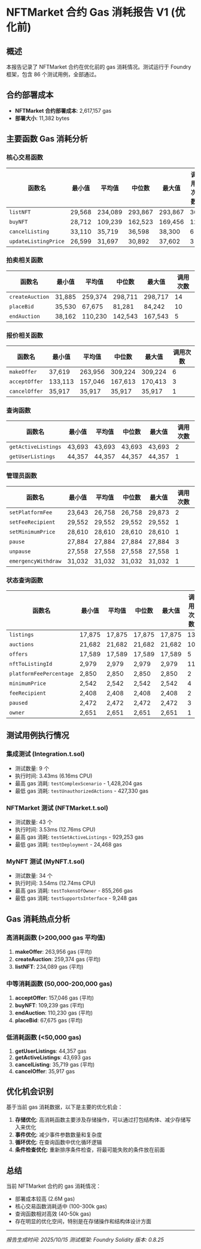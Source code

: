 # NFTMarket 合约 Gas 消耗报告 V1 (优化前)

## 概述
本报告记录了 NFTMarket 合约在优化前的 gas 消耗情况。测试运行于 Foundry 框架，包含 86 个测试用例，全部通过。

## 合约部署成本
- **NFTMarket 合约部署成本**: 2,617,157 gas
- **部署大小**: 11,382 bytes

## 主要函数 Gas 消耗分析

### 核心交易函数
| 函数名 | 最小值 | 平均值 | 中位数 | 最大值 | 调用次数 |
|--------|--------|--------|--------|--------|----------|
| `listNFT` | 29,568 | 234,089 | 293,867 | 293,867 | 36 |
| `buyNFT` | 28,712 | 109,239 | 162,523 | 169,456 | 12 |
| `cancelListing` | 33,110 | 35,719 | 36,598 | 38,300 | 6 |
| `updateListingPrice` | 26,599 | 31,697 | 30,892 | 37,602 | 3 |

### 拍卖相关函数
| 函数名 | 最小值 | 平均值 | 中位数 | 最大值 | 调用次数 |
|--------|--------|--------|--------|--------|----------|
| `createAuction` | 31,885 | 259,374 | 298,711 | 298,717 | 14 |
| `placeBid` | 35,530 | 67,675 | 81,281 | 84,242 | 10 |
| `endAuction` | 38,162 | 110,230 | 142,543 | 167,543 | 5 |

### 报价相关函数
| 函数名 | 最小值 | 平均值 | 中位数 | 最大值 | 调用次数 |
|--------|--------|--------|--------|--------|----------|
| `makeOffer` | 37,619 | 263,956 | 309,224 | 309,224 | 6 |
| `acceptOffer` | 133,113 | 157,046 | 167,613 | 170,413 | 3 |
| `cancelOffer` | 35,917 | 35,917 | 35,917 | 35,917 | 1 |

### 查询函数
| 函数名 | 最小值 | 平均值 | 中位数 | 最大值 | 调用次数 |
|--------|--------|--------|--------|--------|----------|
| `getActiveListings` | 43,693 | 43,693 | 43,693 | 43,693 | 2 |
| `getUserListings` | 44,357 | 44,357 | 44,357 | 44,357 | 1 |

### 管理员函数
| 函数名 | 最小值 | 平均值 | 中位数 | 最大值 | 调用次数 |
|--------|--------|--------|--------|--------|----------|
| `setPlatformFee` | 23,643 | 26,758 | 26,758 | 29,873 | 2 |
| `setFeeRecipient` | 29,552 | 29,552 | 29,552 | 29,552 | 1 |
| `setMinimumPrice` | 28,610 | 28,610 | 28,610 | 28,610 | 1 |
| `pause` | 27,884 | 27,884 | 27,884 | 27,884 | 3 |
| `unpause` | 27,558 | 27,558 | 27,558 | 27,558 | 1 |
| `emergencyWithdraw` | 31,032 | 31,032 | 31,032 | 31,032 | 1 |

### 状态查询函数
| 函数名 | 最小值 | 平均值 | 中位数 | 最大值 | 调用次数 |
|--------|--------|--------|--------|--------|----------|
| `listings` | 17,875 | 17,875 | 17,875 | 17,875 | 13 |
| `auctions` | 21,682 | 21,682 | 21,682 | 21,682 | 10 |
| `offers` | 17,589 | 17,589 | 17,589 | 17,589 | 5 |
| `nftToListingId` | 2,979 | 2,979 | 2,979 | 2,979 | 11 |
| `platformFeePercentage` | 2,850 | 2,850 | 2,850 | 2,850 | 2 |
| `minimumPrice` | 2,542 | 2,542 | 2,542 | 2,542 | 4 |
| `feeRecipient` | 2,408 | 2,408 | 2,408 | 2,408 | 2 |
| `paused` | 2,472 | 2,472 | 2,472 | 2,472 | 3 |
| `owner` | 2,651 | 2,651 | 2,651 | 2,651 | 1 |

## 测试用例执行情况

### 集成测试 (Integration.t.sol)
- 测试数量: 9 个
- 执行时间: 3.43ms (6.16ms CPU)
- 最高 gas 消耗: `testComplexScenario` - 1,428,204 gas
- 最低 gas 消耗: `testUnauthorizedActions` - 427,330 gas

### NFTMarket 测试 (NFTMarket.t.sol)
- 测试数量: 43 个
- 执行时间: 3.53ms (12.76ms CPU)
- 最高 gas 消耗: `testGetActiveListings` - 929,253 gas
- 最低 gas 消耗: `testDeployment` - 24,468 gas

### MyNFT 测试 (MyNFT.t.sol)
- 测试数量: 34 个
- 执行时间: 3.54ms (12.74ms CPU)
- 最高 gas 消耗: `testTokensOfOwner` - 855,266 gas
- 最低 gas 消耗: `testSupportsInterface` - 9,248 gas

## Gas 消耗热点分析

### 高消耗函数 (>200,000 gas 平均值)
1. **makeOffer**: 263,956 gas (平均)
2. **createAuction**: 259,374 gas (平均)  
3. **listNFT**: 234,089 gas (平均)

### 中等消耗函数 (50,000-200,000 gas)
1. **acceptOffer**: 157,046 gas (平均)
2. **buyNFT**: 109,239 gas (平均)
3. **endAuction**: 110,230 gas (平均)
4. **placeBid**: 67,675 gas (平均)

### 低消耗函数 (<50,000 gas)
1. **getUserListings**: 44,357 gas
2. **getActiveListings**: 43,693 gas
3. **cancelListing**: 35,719 gas (平均)
4. **cancelOffer**: 35,917 gas

## 优化机会识别

基于当前 gas 消耗数据，以下是主要的优化机会：

1. **存储优化**: 高消耗函数主要涉及存储操作，可以通过打包结构体、减少存储写入来优化
2. **事件优化**: 减少事件参数数量和复杂度
3. **循环优化**: 在查询函数中优化循环逻辑
4. **条件检查优化**: 重新排序条件检查，将最可能失败的条件放在前面

## 总结

当前 NFTMarket 合约的 gas 消耗情况：
- 部署成本较高 (2.6M gas)
- 核心交易函数消耗适中 (100-300k gas)
- 查询函数相对高效 (40-50k gas)
- 存在明显的优化空间，特别是在存储操作和结构体设计方面

---
*报告生成时间: 2025/10/15*
*测试框架: Foundry*
*Solidity 版本: 0.8.25*